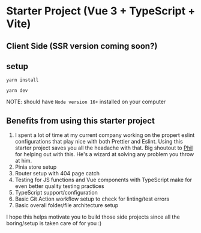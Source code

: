 # Starter Project (Vue 3 + TypeScript + Vite)
## Client Side (SSR version coming soon?)
## setup
`yarn install`

`yarn dev`

NOTE: should have `Node version 16+` installed on your computer

## Benefits from using this starter project
1. I spent a lot of time at my current company working on the propert eslint configurations that play nice with both Prettier and Eslint. Using this starter project saves you all the headache with that. Big shoutout to [Phil](https://github.com/philwhln) for helping out with this. He's a wizard at solving any problem you throw at him.
2. Pinia store setup
3. Router setup with 404 page catch
4. Testing for JS functions and Vue components with TypeScript make for even better quality testing practices
5. TypeScript support/configuration
6. Basic Git Action workflow setup to check for linting/test errors
7. Basic overall folder/file architecture setup

I hope this helps motivate you to build those side projects since all the boring/setup is taken care of for you :)
